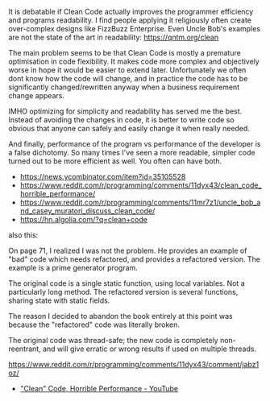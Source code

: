 It is debatable if Clean Code actually improves the programmer efficiency and programs readability. I find people applying it religiously often create over-complex designs like FizzBuzz Enterprise.
Even Uncle Bob's examples are not the state of the art in readability: https://qntm.org/clean

The main problem seems to be that Clean Code is mostly a premature optimisation in code flexibility. It makes code more complex and objectively worse in hope it would be easier to extend later. Unfortunately we often dont know how the code will change, and in practice the code has to be significantly changed/rewritten anyway when a business requirement change appears.

IMHO optimizing for simplicity and readability has served me the best. Instead of avoiding the changes in code, it is better to write code so obvious that anyone can safely and easily change it when really needed.

And finally, performance of the program vs performance of the developer is a false dichotomy. So many times I've seen a more readable, simpler code turned out to be more efficient as well. You often can have both.

- https://news.ycombinator.com/item?id=35105528
- https://www.reddit.com/r/programming/comments/11dyx43/clean_code_horrible_performance/
- https://www.reddit.com/r/programming/comments/11mr7z1/uncle_bob_and_casey_muratori_discuss_clean_code/
- https://hn.algolia.com/?q=clean+code

also this:

On page 71, I realized I was not the problem. He provides an example of "bad" code which needs refactored, and provides a refactored version. The example is a prime generator program.

The original code is a single static function, using local variables. Not a particularly long method. The refactored version is several functions, sharing state with static fields.

The reason I decided to abandon the book entirely at this point was because the "refactored" code was literally broken.

The original code was thread-safe; the new code is completely non-reentrant, and will give erratic or wrong results if used on multiple threads.

https://www.reddit.com/r/programming/comments/11dyx43/comment/jabz1oz/

- ["Clean" Code, Horrible Performance - YouTube](https://www.youtube.com/watch?v=tD5NrevFtbU)
